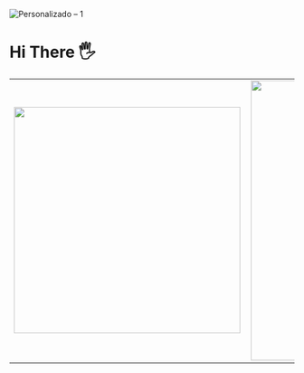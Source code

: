 ![Personalizado – 1](https://user-images.githubusercontent.com/57501971/97252233-473d8e00-17e8-11eb-8b21-32269441342a.png)


# Hi There  🖐

<center>
<table>
    <tr>
        <td><img width="400px" align="left" src="https://github-readme-stats.vercel.app/api/top-langs/?username=ElianFerreira&hide=html&layout=compact&theme=buefy" /></td>
        <td><img width="495px" align="left" src="https://github-readme-stats.vercel.app/api?username=ElianFerreira&theme=buefy"/></td>
    </tr>   
</table>
</center>  
